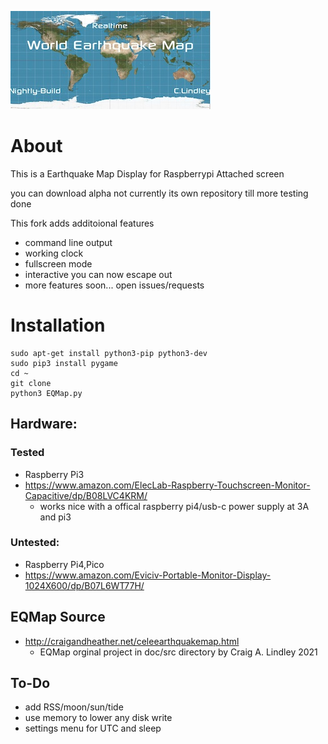 ![EarthQuakeMap](logo.jpg)

# About
This is a Earthquake Map Display for Raspberrypi Attached screen

you can download alpha not currently its own repository till more testing done

This fork adds additoional features
- command line output
- working clock
- fullscreen mode
- interactive you can now escape out
- more features soon... open issues/requests

# Installation
```shell
sudo apt-get install python3-pip python3-dev
sudo pip3 install pygame
cd ~
git clone
python3 EQMap.py
```
## Hardware:
### Tested
* Raspberry Pi3
* https://www.amazon.com/ElecLab-Raspberry-Touchscreen-Monitor-Capacitive/dp/B08LVC4KRM/
  * works nice with a offical raspberry pi4/usb-c power supply at 3A and pi3

### Untested:
* Raspberry Pi4,Pico
* https://www.amazon.com/Eviciv-Portable-Monitor-Display-1024X600/dp/B07L6WT77H/

## EQMap Source 
* http://craigandheather.net/celeearthquakemap.html
  * EQMap orginal project in doc/src directory by Craig A. Lindley 2021

## To-Do
- add RSS/moon/sun/tide
- use memory to lower any disk write
- settings menu for UTC and sleep